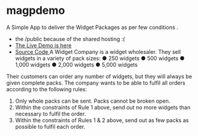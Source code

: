 # magpdemo

A Simple App to deliver the Widget Packages as per few conditions .
* the /public because of the shared hosting :(
* [The Live Demo is here ](https://jeevanism.com/magp/public/)
* [Source Code ](https://github.com/jeevanism/magpdemo/tree/master)
A Widget Company is a widget wholesaler. They sell widgets in a variety of pack sizes:
● 250 widgets
● 500 widgets
● 1,000 widgets
● 2,000 widgets
● 5,000 widgets


Their customers can order any number of widgets, but they will always be given complete packs.
The company wants to be able to fulfil all orders according to the following rules:
1. Only whole packs can be sent. Packs cannot be broken open.
2. Within the constraints of Rule 1 above, send out no more widgets than necessary to fulfil
the order.
3. Within the constraints of Rules 1 & 2 above, send out as few packs as possible to fulfil each
order.
 
